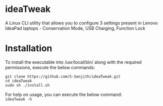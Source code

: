 # ideaTweak
A Linux CLI utility that allows you to configure 3 settings present in Lenovo IdeaPad laptops - Conservation Mode, USB Charging, Function Lock

# Installation
To install the executable into /usr/local/bin/ along with the required permissions, execute the below commands:
```
git clone https://github.com/S-Sanjith/ideaTweak.git
cd ideaTweak
sudo sh ./install.sh
```

For help on usage, you can execute the below command:  
`ideaTweak -h`
